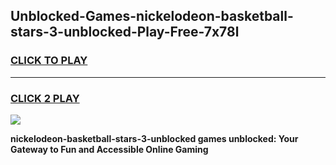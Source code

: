 
## Unblocked-Games-nickelodeon-basketball-stars-3-unblocked-Play-Free-7x78l
<h3>
<a href="https://premium76.site?title=nickelodeon-basketball-stars-3-unblocked&ref=12A">CLICK TO PLAY</a></h3>
<hr>

<h3>
<a href="https://premium76.site?title=nickelodeon-basketball-stars-3-unblocked&ref=12A">CLICK 2 PLAY</a>
  
</h3>

<a href="https://premium76.site?title=nickelodeon-basketball-stars-3-unblocked&ref=12A"><img src="https://clearcache.store/games.png"></a>


**nickelodeon-basketball-stars-3-unblocked games unblocked: Your Gateway to Fun and Accessible Online Gaming**
